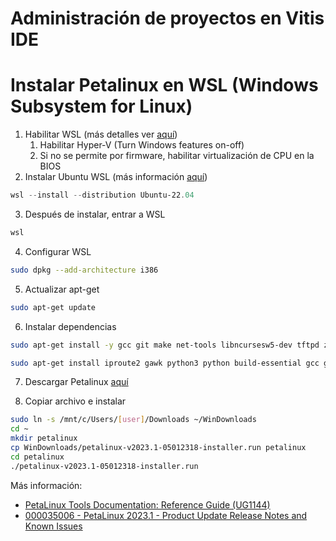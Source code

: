 # Administración de proyectos en Vitis IDE

# Instalar Petalinux en WSL (Windows Subsystem for Linux)

1. Habilitar WSL (más detalles ver [aquí](https://learn.microsoft.com/en-us/windows/wsl/install-manual#step-3---enable-virtual-machine-feature))
    1. Habilitar Hyper-V (Turn Windows features on-off)
    1. Si no se permite por firmware, habilitar virtualización de CPU en la BIOS
2. Instalar Ubuntu WSL (más información [aquí](https://learn.microsoft.com/en-us/windows/wsl/install))
```powershell
wsl --install --distribution Ubuntu-22.04
```
3. Después de instalar, entrar a WSL
```powershell
wsl
```
4. Configurar WSL

```sh
sudo dpkg --add-architecture i386
```

5. Actualizar apt-get
```sh
sudo apt-get update
```

6. Instalar dependencias 
```sh
sudo apt-get install -y gcc git make net-tools libncursesw5-dev tftpd zlib1g-dev libssl-dev flex bison libselinux1 gnupg wget diffstat chrpath socat xterm autoconf libtool tar unzip texinfo gcc-multilib build-essential libsdl1.2-dev libglib2.0-dev zlib1g:i386 screen pax gzip gawk glibc-doc:i386 locales:i386 ncurses-dev qemu-system-arm:i386 ncurses-dev:i386 libstdc++6:i386 libselinux1:i386 lib32ncurses5-dev
```

```sh
sudo apt-get install iproute2 gawk python3 python build-essential gcc git make net-tools libncurses5-dev tftpd zlib1g-dev libssl-dev flex bison libselinux1 gnupg wget git-core diffstat chrpath socat xterm autoconf libtool tar unzip texinfo zlib1g-dev gcc-multilib automake zlib1g:i386 screen pax gzip cpio python3-pip python3-pexpect xz-utils debianutils iputils-ping python3-git python3-jinja2 libegl1-mesa libsdl1.2-dev pylint3
```

7. Descargar Petalinux [aquí](https://www.xilinx.com/support/download/index.html/content/xilinx/en/downloadNav/embedded-design-tools.html)

8. Copiar archivo e instalar

```bash
sudo ln -s /mnt/c/Users/[user]/Downloads ~/WinDownloads
cd ~
mkdir petalinux
cp WinDownloads/petalinux-v2023.1-05012318-installer.run petalinux
cd petalinux
./petalinux-v2023.1-05012318-installer.run
```

Más información:

* [PetaLinux Tools Documentation: Reference Guide (UG1144)](https://docs.xilinx.com/r/en-US/ug1144-petalinux-tools-reference-guide/Overview=)
* [000035006 - PetaLinux 2023.1 - Product Update Release Notes and Known Issues](https://support.xilinx.com/s/article/000035006?language=en_US)